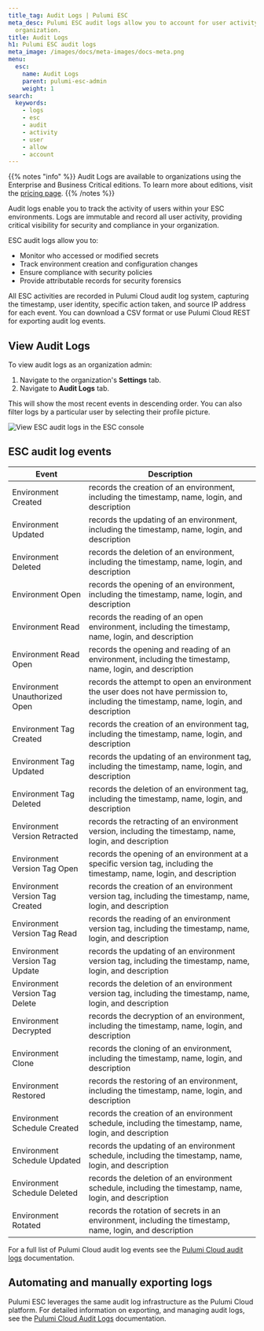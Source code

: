 ```yaml
---
title_tag: Audit Logs | Pulumi ESC
meta_desc: Pulumi ESC audit logs allow you to account for user activity within your
  organization.
title: Audit Logs
h1: Pulumi ESC audit logs
meta_image: /images/docs/meta-images/docs-meta.png
menu:
  esc:
    name: Audit Logs
    parent: pulumi-esc-admin
    weight: 1
search:
  keywords:
    - logs
    - esc
    - audit
    - activity
    - user
    - allow
    - account
---
```


{{% notes "info" %}}
Audit Logs are available to organizations using the Enterprise and Business Critical editions.
To learn more about editions, visit the [pricing page](/pricing/).
{{% /notes %}}

Audit logs enable you to track the activity of users within your ESC environments. Logs are immutable and record all user activity, providing critical visibility for security and compliance in your organization.

ESC audit logs allow you to:

- Monitor who accessed or modified secrets
- Track environment creation and configuration changes
- Ensure compliance with security policies
- Provide attributable records for security forensics

All ESC activities are recorded in Pulumi Cloud audit log system, capturing the timestamp, user identity, specific action taken, and source IP address for each event. You can download a CSV format or use Pulumi Cloud REST for exporting audit log events.

## View Audit Logs

To view audit logs as an organization admin:

1. Navigate to the organization's **Settings** tab.
1. Navigate to **Audit Logs** tab.

This will show the most recent events in descending order. You can also filter logs by a particular user by selecting their profile picture.

![View ESC audit logs in the ESC console](/docs/esc/assets/pulumi-view-audit-logs.png)

## ESC audit log events

| Event                                      | Description                                                                                                                                                       |
|--------------------------------------------|-------------------------------------------------------------------------------------------------------------------------------------------------------------------|
| Environment Created                      | records the creation of an environment, including the timestamp, name, login, and description
| Environment Updated                      | records the updating of an environment, including the timestamp, name, login, and description                                                                         |
| Environment Deleted                      | records the deletion of an environment, including the timestamp, name, login, and description                                                                         |
| Environment Open                         | records the opening of an environment, including the timestamp, name, login, and description                                                                          |
| Environment Read                         | records the reading of an open environment, including the timestamp, name, login, and description                                                                     |
| Environment Read Open                    | records the opening and reading of an environment, including the timestamp, name, login, and description                                                              |
| Environment Unauthorized Open            | records the attempt to open an environment the user does not have permission to, including the timestamp, name, login, and description                                |
| Environment Tag Created                  | records the creation of an environment tag, including the timestamp, name, login, and description                                                                     |
| Environment Tag Updated                  | records the updating of an environment tag, including the timestamp, name, login, and description                                                                     |
| Environment Tag Deleted                  | records the deletion of an environment tag, including the timestamp, name, login, and description                                                                     |
| Environment Version Retracted            | records the retracting of an environment version, including the timestamp, name, login, and description                                                               |
| Environment Version Tag Open             | records the opening of an environment at a specific version tag, including the timestamp, name, login, and description                                                |
| Environment Version Tag Created          | records the creation of an environment version tag, including the timestamp, name, login, and description                                                             |
| Environment Version Tag Read             | records the reading of an environment version tag, including the timestamp, name, login, and description                                                              |
| Environment Version Tag Update           | records the updating of an environment version tag, including the timestamp, name, login, and description                                                             |
| Environment Version Tag Delete           | records the deletion of an environment version tag, including the timestamp, name, login, and description                                                             |
| Environment Decrypted                    | records the decryption of an environment, including the timestamp, name, login, and description                                                                       |
| Environment Clone                        | records the cloning of an environment, including the timestamp, name, login, and description                                                                          |
| Environment Restored                     | records the restoring of an environment, including the timestamp, name, login, and description                                                                        |
| Environment Schedule Created             | records the creation of an environment schedule, including the timestamp, name, login, and description                                                                |
| Environment Schedule Updated             | records the updating of an environment schedule, including the timestamp, name, login, and description                                                                |
| Environment Schedule Deleted             | records the deletion of an environment schedule, including the timestamp, name, login, and description                                                                |
| Environment Rotated                      | records the rotation of secrets in an environment, including the timestamp, name, login, and description                                                              |

For a full list of Pulumi Cloud audit log events see the [Pulumi Cloud audit logs](/docs/pulumi-cloud/admin/audit-logs/) documentation.

## Automating and manually exporting logs

Pulumi ESC leverages the same audit log infrastructure as the Pulumi Cloud platform. For detailed information on exporting, and managing audit logs, see the [Pulumi Cloud Audit Logs](/docs/pulumi-cloud/admin/audit-logs/) documentation.
